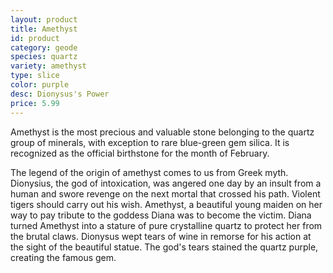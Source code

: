 ```yaml
---
layout: product
title: Amethyst
id: product
category: geode
species: quartz
variety: amethyst
type: slice
color: purple
desc: Dionysus's Power
price: 5.99
---
```


Amethyst is the most precious and valuable stone belonging to the quartz group of minerals, with exception to rare blue-green gem silica. It is recognized as the official birthstone for the month of February.

The legend of the origin of amethyst comes to us from Greek myth. Dionysius, the god of intoxication, was angered one day by an insult from a human and swore revenge on the next mortal that crossed his path. Violent tigers should carry out his wish. Amethyst, a beautiful young maiden on her way to pay tribute to the goddess Diana was to become the victim. Diana turned Amethyst into a stature of pure crystalline quartz to protect her from the brutal claws. Dionysus wept tears of wine in remorse for his action at the sight of the beautiful statue. The god's tears stained the quartz purple, creating the famous gem.